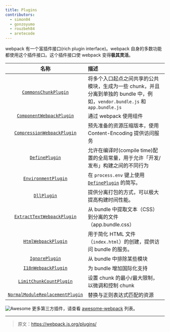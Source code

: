 ```yaml
---
title: Plugins
contributors:
  - simon04
  - gonzoyumo
  - rouzbeh84
  - aretecode
---
```


webpack 有一个富插件接口(rich plugin interface)。webpack 自身的多数功能都使用这个插件接口。这个插件接口使 webpack 变得**极其灵活**。

|名称|描述|
|:--:|:----------|
|[`CommonsChunkPlugin`](/plugins/commons-chunk-plugin)|将多个入口起点之间共享的公共模块，生成为一些 chunk，并且分离到单独的 bundle 中，例如，`vendor.bundle.js` 和 `app.bundle.js`|
|[`ComponentWebpackPlugin`](/plugins/component-webpack-plugin)|通过 webpack 使用组件|
|[`CompressionWebpackPlugin`](/plugins/compression-webpack-plugin)|预先准备的资源压缩版本，使用 Content-Encoding 提供访问服务|
|[`DefinePlugin`](/plugins/define-plugin)|允许在编译时(compile time)配置的全局常量，用于允许「开发/发布」构建之间的不同行为|
|[`EnvironmentPlugin`](/plugins/environment-plugin)|在 `process.env` 键上使用 [`DefinePlugin`](./define-plugin) 的简写。|
|[`DllPlugin`](/plugins/dll-plugin)|提供分离打包的方式，可以极大提高构建时间性能。|
|[`ExtractTextWebpackPlugin`](/plugins/extract-text-webpack-plugin)|从 bundle 中提取文本（CSS）到分离的文件（app.bundle.css）|
|[`HtmlWebpackPlugin`](/plugins/html-webpack-plugin)| 用于简化 HTML 文件（`index.html`）的创建，提供访问 bundle 的服务。|
|[`IgnorePlugin`](/plugins/ignore-plugin)| 从 bundle 中排除某些模块|
|[`I18nWebpackPlugin`](/plugins/i18n-webpack-plugin)|为 bundle 增加国际化支持|
|[`LimitChunkCountPlugin`](/plugins/limit-chunk-count-plugin)| 设置 chunk 的最小/最大限制，以微调和控制 chunk|
|[`NormalModuleReplacementPlugin`](/plugins/normal-module-replacement-plugin)|替换与正则表达式匹配的资源|

![Awesome](../assets/awesome-badge.svg)
更多第三方插件，请查看 [awesome-webpack](https://github.com/webpack-contrib/awesome-webpack#webpack-plugins) 列表。

***

> 原文：https://webpack.js.org/plugins/
